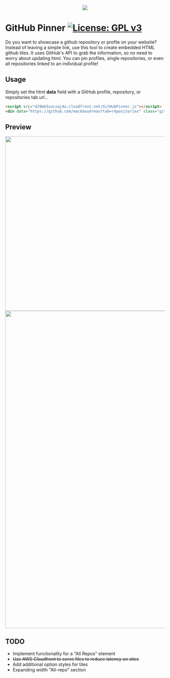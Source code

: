 <p align="center"><img src="https://d29mk5socxaj4o.cloudfront.net/logo.svg"></p>

# GitHub Pinner [![License: GPL v3](https://img.shields.io/badge/License-GPL%20v3-blue.svg)](https://www.gnu.org/licenses/gpl-3.0)
Do you want to showcase a github repository or profile on your website? Instead of leaving a simple link, use this tool to create embedded HTML github tiles. It uses GitHub's API to grab the information, so no need to worry about updating html. You can pin profiles, single repositories, or even all repositories linked to an individual profile!

## Usage
Simply set the html **data** field with a GitHub profile, repository, or repositories tab url...
```html
<script src="d29mk5socxaj4o.cloudfront.net/GitHubPinner.js"></script>
<div data="https://github.com/mackboudreau?tab=repositories" class="github-pinner" style="visibility: hidden;"></div>
```

## Preview
<p align="left"><img src="https://i.imgur.com/iC56hgU.png" width="550px"><br>
<img src="https://i.imgur.com/8O9L4sf.png" width="1000px"></p>

## TODO
* Implement functionality for a "All Repos" element
* ~~Use AWS Cloudfront to serve files to reduce latency on sites~~
* Add additional option styles for tiles
* Expanding width "All-repo" section

